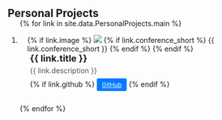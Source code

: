 <h2 id="personalprojects" style="margin: 2px 0px -15px;">Personal Projects</h2>

<div class="personal-projects">
<ol class="project-list">

{% for link in site.data.PersonalProjects.main %}

<li>
<div class="pub-row">
  <div class="col-sm-3 abbr" style="position: relative;padding-right: 15px;padding-left: 15px;">
    {% if link.image %} 
    <img src="{{ link.image }}" class="teaser img-fluid z-depth-1" style="width=100;height=40%">
    {% if link.conference_short %} 
    <abbr class="badge">{{ link.conference_short }}</abbr>
    {% endif %}
    {% endif %}
  </div>
  
  <!-- 텍스트 섹션 -->
  <div class="col-sm-9" style="position: relative; padding-right: 15px; padding-left: 20px;">
      <div class="title" style="font-weight: bold; font-size: 18px; color: #007bff; margin-bottom: 5px;">
        <a href="{{ link.github }}" style="text-decoration: none;">{{ link.title }}</a>
      </div>
      <div class="description" style="font-size: 14px; color: #555; margin-bottom: 10px;">{{ link.description }}</div>
      <div class="links">
        {% if link.github %} 
        <a href="{{ link.github }}" class="btn btn-sm z-depth-0" role="button" target="_blank" style="font-size: 12px; color: white; background-color: #007bff; border: none; border-radius: 3px; padding: 5px 10px;">GitHub</a>
        {% endif %}
      </div>
  </div>
</div>
</li>
<br>

{% endfor %}

</ol>
</div>
